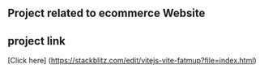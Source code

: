 ## Project related to ecommerce Website

 ## project link

[Click here] (https://stackblitz.com/edit/vitejs-vite-fatmup?file=index.html)

